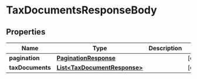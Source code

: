 

# TaxDocumentsResponseBody


## Properties

Name | Type | Description | Notes
------------ | ------------- | ------------- | -------------
**pagination** | [**PaginationResponse**](PaginationResponse.md) |  |  [optional]
**taxDocuments** | [**List&lt;TaxDocumentResponse&gt;**](TaxDocumentResponse.md) |  |  [optional]



